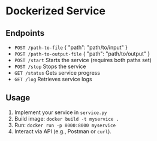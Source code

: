 # Dockerized Service

## Endpoints

- `POST /path-to-file`      { "path": "path/to/input" }
- `POST /path-to-output-file` { "path": "path/to/output" }
- `POST /start`             Starts the service (requires both paths set)
- `POST /stop`              Stops the service
- `GET /status`             Gets service progress
- `GET /log`                Retrieves service logs

## Usage

1. Implement your service in `service.py`
2. Build image: `docker build -t myservice .`
3. Run: `docker run -p 8000:8000 myservice`
4. Interact via API (e.g., Postman or `curl`).
